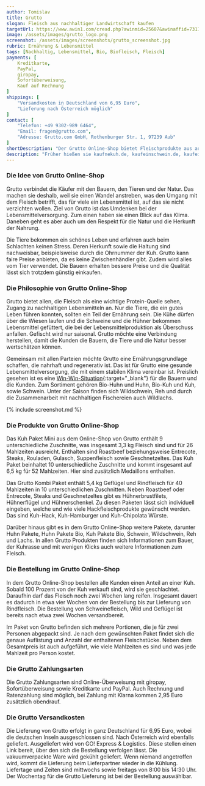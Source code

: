 ```yaml
---
author: Tomislav
title: Grutto
slogan: Fleisch aus nachhaltiger Landwirtschaft kaufen
targetUrl: https://www.awin1.com/cread.php?awinmid=25607&awinaffid=731132
image: /assets/images/grutto_logo.png
screenshot: /assets/images/screenshots/grutto_screenshot.jpg
rubric: Ernährung & Lebensmittel
tags: [Nachhaltig, Lebensmittel, Bio, Biofleisch, Fleisch]
payments: [
    Kreditkarte,
    PayPal,
    giropay,
    Sofortüberweisung,
    Kauf auf Rechnung
]
shippings: [
    "Versandkosten in Deutschland von 6,95 Euro",
    "Lieferung nach Österreich möglich"
]
contact: [
    "Telefon: +49 9302-989 6464",
    "Email: fragen@grutto.com",
    "Adresse: Grutto.com GmbH, Rothenburger Str. 1, 97239 Aub"
]
shortDescription: "Der Grutto Online-Shop bietet Fleischprodukte aus artgerechten Haltungsform sowie mit nachweisbarer Herkunft bei fairen Preisen für die Bauer und die Käufer."
description: "Früher hießen sie kaufnekuh.de, kaufeinschwein.de, kaufeinhuhn.de und Crowdbutching.com. Heute gibt es ein neues Design, einen neuen Namen, ein größer werdendes Netzwerk, aber immer noch die altbewährte Qualität."
---
```


### Die Idee von Grutto Online-Shop

Grutto verbindet die Käufer mit den Bauern, den Tieren und der Natur. Das machen sie deshalb, weil sie einen Wandel anstreben, was den Umgang mit dem Fleisch betrifft, das für viele ein Lebensmittel ist, auf das sie nicht verzichten wollen. Ziel von Grutto ist das Umdenken bei der Lebensmittelversorgung. Zum einen haben sie einen Blick auf das Klima. Daneben geht es aber auch um den Respekt für die Natur und die Herkunft der Nahrung.

Die Tiere bekommen ein schönes Leben und erfahren auch beim Schlachten keinen Stress. Deren Herkunft sowie die Haltung sind nachweisbar, beispielsweise durch die Ohrnummer der Kuh. Grutto kann faire Preise anbieten, da es keine Zwischenhändler gibt. Zudem wird alles vom Tier verwendet. Die Bauern erhalten bessere Preise und die Qualität lässt sich trotzdem günstig einkaufen.

### Die Philosophie von Grutto Online-Shop

Grutto bietet allen, die Fleisch als eine wichtige Protein-Quelle sehen, Zugang zu nachhaltigen Lebensmitteln an. Nur die Tiere, die ein gutes Leben führen konnten, sollten ein Teil der Ernährung sein. Die Kühe dürfen über die Wiesen laufen und die Schweine und die Hühner bekommen Lebensmittel gefüttert, die bei der Lebensmittelproduktion als Überschuss anfallen. Gefischt wird nur saisonal. Grutto möchte eine Verbindung herstellen, damit die Kunden die Bauern, die Tiere und die Natur besser wertschätzen können.

Gemeinsam mit allen Parteien möchte Grutto eine Ernährungsgrundlage schaffen, die nahrhaft und regenerativ ist. Das ist für Grutto eine gesunde Lebensmittelversorgung, die mit einem stabilen Klima vereinbar ist. Preislich gesehen ist es eine [Win-Win-Situation](https://www.grutto.com/de/mission){:target="_blank"} für die Bauern und die Kunden. Zum Sortiment gehören Bio-Huhn und Huhn, Bio-Kuh und Kuh, sowie Schwein. Unter der Saison finden sich Wildschwein, Reh und durch die Zusammenarbeit mit nachhaltigen Fischereien auch Wildlachs.

{% include screenshot.md %}

### Die Produkte von Grutto Online-Shop

Das Kuh Paket Mini aus dem Online-Shop von Grutto enthält 9 unterschiedliche Zuschnitte, was insgesamt 3,3 kg Fleisch sind und für 26 Mahlzeiten ausreicht. Enthalten sind Roastbeef beziehungsweise Entrecote, Steaks, Rouladen, Gulasch, Suppenfleisch sowie Geschnetzeltes. Das Kuh Paket beinhaltet 10 unterschiedliche Zuschnitte und kommt insgesamt auf 6,5 kg für 52 Mahlzeiten. Hier sind zusätzlich Medaillons enthalten.

Das Grutto Kombi Paket enthält 5,4 kg Geflügel und Rindfleisch für 40 Mahlzeiten in 10 unterschiedlichen Zuschnitten. Neben Roastbeef oder Entrecote, Steaks und Geschnetzeltes gibt es Hühnerbrustfilets, Hühnerflügel und Hühnerschenkel. Zu diesen Paketen lässt sich individuell eingeben, welche und wie viele Hackfleischprodukte gewünscht werden. Das sind Kuh-Hack, Kuh-Hamburger und Kuh-Chipolata Würste.

Darüber hinaus gibt es in dem Grutto Online-Shop weitere Pakete, darunter Huhn Pakete, Huhn Pakete Bio, Kuh Pakete Bio, Schwein, Wildschwein, Reh und Lachs. In allen Grutto Produkten finden sich Informationen zum Bauer, der Kuhrasse und mit wenigen Klicks auch weitere Informationen zum Fleisch.

### Die Bestellung im Grutto Online-Shop

In dem Grutto Online-Shop bestellen alle Kunden einen Anteil an einer Kuh. Sobald 100 Prozent von der Kuh verkauft sind, wird sie geschlachtet. Daraufhin darf das Fleisch noch zwei Wochen lang reifen. Insgesamt dauert es dadurch in etwa vier Wochen von der Bestellung bis zur Lieferung von Rindfleisch. Die Bestellung von Schweinefleisch, Wild und Geflügel ist bereits nach etwa zwei Wochen versandbereit.

Im Paket von Grutto befinden sich mehrere Portionen, die je für zwei Personen abgepackt sind. Je nach dem gewünschten Paket findet sich die genaue Auflistung und Anzahl der enthaltenen Fleischstücke. Neben dem Gesamtpreis ist auch aufgeführt, wie viele Mahlzeiten es sind und was jede Mahlzeit pro Person kostet.

### Die Grutto Zahlungsarten

Die Grutto Zahlungsarten sind Online-Überweisung mit giropay, Sofortüberweisung sowie Kreditkarte und PayPal. Auch Rechnung und Ratenzahlung sind möglich, bei Zahlung mit Klarna kommen 2,95 Euro zusätzlich obendrauf.

### Die Grutto Versandkosten

Die Lieferung von Grutto erfolgt in ganz Deutschland für 6,95 Euro, wobei die deutschen Inseln ausgeschlossen sind. Nach Österreich wird ebenfalls geliefert. Ausgeliefert wird von GO! Express & Logistics. Diese stellen einen Link bereit, über den sich die Bestellung verfolgen lässt. Die vakuumverpackte Ware wird gekühlt geliefert. Wenn niemand angetroffen wird, kommt die Lieferung beim Lieferpartner wieder in die Kühlung. Liefertage und Zeiten sind mittwochs sowie freitags von 8:00 bis 14:30 Uhr. Der Wochentag für die Grutto Lieferung ist bei der Bestellung auswählbar.